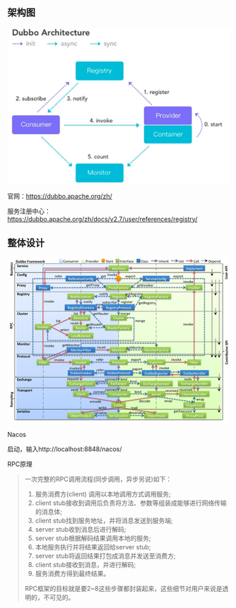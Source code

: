 ## 架构图

![image-20210301155511080](图片/image-20210301155511080.png)

官网：https://dubbo.apache.org/zh/

服务注册中心：https://dubbo.apache.org/zh/docs/v2.7/user/references/registry/

## 整体设计

![/dev-guide/images/dubbo-framework.jpg](图片/dubbo-framework.jpg)

Nacos

启动，输入http://localhost:8848/nacos/



RPC原理

>一次完整的RPC调用流程(同步调用，异步另说)如下：
>
>1. 服务消费方(client) 调用以本地调用方式调用服务;
>2.  client stub接收到调用后负责将方法、参数等组装成能够进行网络传输的消息体;
>3. client stub找到服务地址，并将消息发送到服务端; 
>4.  server stub收到消息后进行解码;
>5. server stub根据解码结果调用本地的服务; 
>6. 本地服务执行并将结果返回给server stub;
>7. server stub将返回结果打包成消息并发送至消费方; 
>8. client stub接收到消息，并进行解码;
>9. 服务消费方得到最终结果。
>
>RPC框架的目标就是要2~8这些步骤都封装起来，这些细节对用户来说是透明的，不可见的。